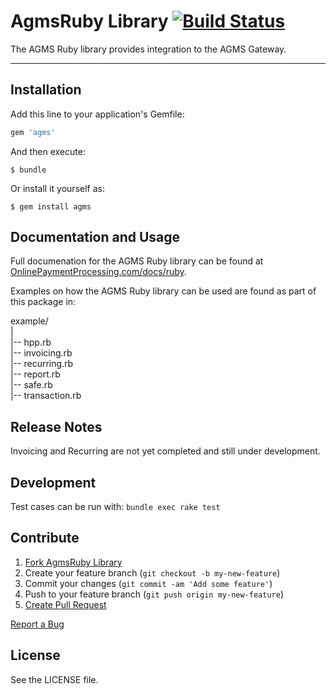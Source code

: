 # AgmsRuby Library [![Build Status](https://travis-ci.org/agmscode/agms_ruby.png?branch=master)](https://travis-ci.org/agmscode/agms_ruby)

The AGMS Ruby library provides integration to the AGMS Gateway.

---

## Installation

Add this line to your application's Gemfile:

```ruby
gem 'agms'
```

And then execute:

    $ bundle

Or install it yourself as:

    $ gem install agms

## Documentation and Usage

Full documenation for the AGMS Ruby library can be found at [OnlinePaymentProcessing.com/docs/ruby](http://onlinepaymentprocessing.com/docs/ruby).

Examples on how the AGMS Ruby library can be used are found as part of this package in:

example/  
|  
|-- hpp.rb  
|-- invoicing.rb  
|-- recurring.rb  
|-- report.rb  
|-- safe.rb  
|-- transaction.rb

## Release Notes

Invoicing and Recurring are not yet completed and still under development.

## Development

Test cases can be run with: `bundle exec rake test`

## Contribute

1. [Fork AgmsRuby Library]( https://github.com/agms_code/agms_ruby/fork )
2. Create your feature branch (`git checkout -b my-new-feature`)
3. Commit your changes (`git commit -am 'Add some feature'`)
4. Push to your feature branch (`git push origin my-new-feature`)
5. [Create Pull Request](https://github.com/jasonniebauer/agms_ruby/pulls)

[Report a Bug](http://github.com/agmscode/agms_ruby/issues)

## License

See the LICENSE file.
